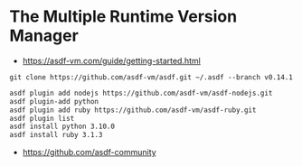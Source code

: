 # The Multiple Runtime Version Manager

- https://asdf-vm.com/guide/getting-started.html

```
git clone https://github.com/asdf-vm/asdf.git ~/.asdf --branch v0.14.1

```

```bash
asdf plugin add nodejs https://github.com/asdf-vm/asdf-nodejs.git
asdf plugin-add python
asdf plugin add ruby https://github.com/asdf-vm/asdf-ruby.git
asdf plugin list
asdf install python 3.10.0
asdf install ruby 3.1.3
```

- https://github.com/asdf-community